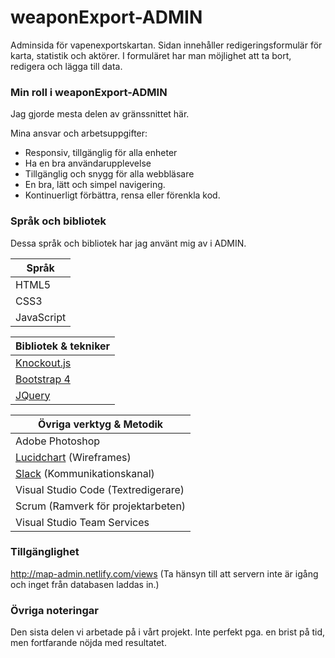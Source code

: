 # weaponExport-ADMIN

Adminsida för vapenexportskartan. Sidan innehåller redigeringsformulär för karta, statistik och aktörer. I formuläret har man möjlighet att ta bort, redigera och lägga till data.

### Min roll i weaponExport-ADMIN
 
 Jag gjorde mesta delen av gränssnittet här. 
 
 Mina ansvar och arbetsuppgifter:
 
 * Responsiv, tillgänglig för alla enheter
 * Ha en bra användarupplevelse
 * Tillgänglig och snygg för alla webbläsare
 * En bra, lätt och simpel navigering.
 * Kontinuerligt förbättra, rensa eller förenkla kod.
 
 ### Språk och bibliotek
 
 Dessa språk och bibliotek har jag använt mig av i ADMIN.
 
Språk  |
------------- |
HTML5  |
CSS3  |
JavaScript  |

Bibliotek & tekniker|
------------- |
[Knockout.js](http://knockoutjs.com/)  |
[Bootstrap 4](https://getbootstrap.com/)  |
[JQuery](https://jquery.com/) |


Övriga verktyg & Metodik |
------------- |
Adobe Photoshop  |
[Lucidchart](https://www.lucidchart.com/) (Wireframes)  |
[Slack](https://www.slack.com/) (Kommunikationskanal) |
Visual Studio Code (Textredigerare) |
Scrum (Ramverk för projektarbeten) |
Visual Studio Team Services |

### Tillgänglighet
http://map-admin.netlify.com/views
(Ta hänsyn till att servern inte är igång och inget från databasen laddas in.)

### Övriga noteringar

Den sista delen vi arbetade på i vårt projekt. Inte perfekt pga. en brist på tid, men fortfarande nöjda med resultatet.
 
